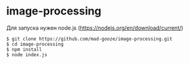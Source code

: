 # image-processing
Для запуска нужен node.js (https://nodejs.org/en/download/current/)
```shell
$ git clone https://github.com/mad-gooze/image-processing.git
$ cd image-processing
$ npm install 
$ node index.js
```